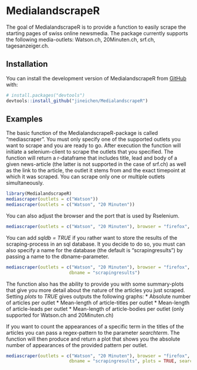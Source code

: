 
<!-- README.md is generated from README.Rmd. Please edit that file -->

# MedialandscrapeR

<!-- badges: start -->
<!-- badges: end -->

The goal of MedialandscrapeR is to provide a function to easily scrape
the starting pages of swiss online newsmedia. The package currently
supports the following media-outlets: Watson.ch, 20Minuten.ch, srf.ch,
tagesanzeiger.ch.

## Installation

You can install the development version of MedialandscrapeR from
[GitHub](https://github.com/) with:

``` r
# install.packages("devtools")
devtools::install_github("jineichen/MedialandscrapeR")
```

## Examples

The basic function of the MedialandscrapeR-package is called
“mediascraper”. You must only specify one of the supported outlets you
want to scrape and you are ready to go. After execution the function
will initiate a selenium-client to scrape the outlets that you
specified. The function will return a r-dataframe that includes title,
lead and body of a given news-article (the latter is not supported in
the case of srf.ch) as well as the link to the article, the outlet it
stems from and the exact timepoint at which it was scraped. You can
scrape only one or multiple outlets simultaneously.

``` r
library(MedialandscrapeR)
mediascraper(outlets = c("Watson"))
mediascraper(outlets = c("Watson", "20 Minuten"))
```

You can also adjust the browser and the port that is used by Rselenium.

``` r
mediascraper(outlets = c("Watson", "20 Minuten"), browser = "firefox", port = 4501L)
```

You can add *sqldb = TRUE* if you rather want to store the results of
the scraping-process in an sql database. It you decide to do so, you
must can also specify a name for the database (the default is
“scrapingresults”) by passing a name to the dbname-parameter.

``` r
mediascraper(outlets = c("Watson", "20 Minuten"), browser = "firefox", port = 4501L, sqldb = TRUE,
                        dbname = "scrapingresults")
```

The function also has the ability to provide you with some summary-plots
that give you more detail about the nature of the articles you just
scraped. Setting *plots* to *TRUE* gives outputs the following graphs:
\* Absolute number of articles per outlet \* Mean-length of
article-titles per outlet \* Mean-length of article-leads per outlet \*
Mean-length of article-bodies per outlet (only supported for Watson.ch
and 20Minuten.ch)

If you want to count the appearances of a specific term in the titles of
the articles you can pass a regex-pattern to the parameter *searchterm*.
The function will then produce and return a plot that shows you the
absolute number of appearances of the provided pattern per outlet.

``` r
mediascraper(outlets = c("Watson", "20 Minuten"), browser = "firefox", port = 4501L, sqldb = TRUE,
                        dbname = "scrapingresults", plots = TRUE, searchterm = "\\Jans\\b")
```
